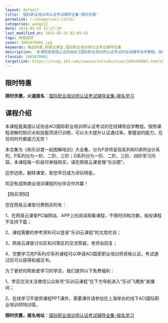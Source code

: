 ```yaml
---
layout: default
title: '国际职业培训师认证考试辅导全集-限时优惠'
permalink: /:categories/:title/
categories: wangyi2
date: 2019-03-24 12:17:30
last_modified_at: 2022-05-23 02:09:42
tags: 网易提供
cover: 1003476001.jpg
keywords: 精选网课,网易云课堂,国际职业培训师认证考试辅导全集
description: '本课程是美国认证协会ACI国际职业培训师认证考试的在线辅导自学教程。按照课程讲解的知识点和技能项进行训练，可以大大提升认'
classid: 1003476001
targetlink: https://study.163.com/course/introduction/1003476001.htm?share=1&shareId=1025206652&utm_campaign=share&utm_medium=iphoneShare&utm_source=&utm_u=1025206652
---
```


## 限时特惠

**限时优惠，火速报名**：[国际职业培训师认证考试辅导全集-报名学习](https://study.163.com/course/introduction/1003476001.htm?share=1&shareId=1025206652&utm_campaign=share&utm_medium=iphoneShare&utm_source=&utm_u=1025206652)

## 课程介绍

本课程是美国认证协会ACI国际职业培训师认证考试的在线辅导自学教程。按照课程讲解的知识点和技能项进行训练，可以大大提升认证通过率。掌握说的能力，在任何时代都威力无穷！

本合集为《和乐训君一起图解培训》大全集，分为P讲师呈现系列和D讲师设计系列，P系列分为一阶、二阶、三阶；D系列分为一阶、二阶、三阶、四阶学习内容。本课程每一阶段可单独购买，请在网易云课堂搜“乐训君”。

边学边练，翻转课堂，助您早日成为讲坛明星。

欢迎有成熟商业培训课程的伙伴合作共赢！

【购买须知】

您在网易云课堂付费购买的有：

1、在网易云课堂PC端网站、APP上的阅读观看课程，不限时间和次数，版权课程不支持下载；

2、课程需要的参考资料可以登录“乐训云课程”的文库栏目；

3、网易云课堂讨论区和问答区的交流答疑，老师会回复；

4、完整学习完P系列/D系列课程可以申请ACI国家职业培训师资格认证，考试通过后可以获得权威证书。

为了更好的帮助爱学习的学员，我们提供以下免费福利：

1、学员交流关注微信公众账号“乐训云课程”在下方导航进入“乐训飞鹰旅”直播间；

2、在线学习不提供课程PPT课件，需要课件请参加在上海举办的线下ACI国际职业培训师特训营。

**限时优惠，报名地址**：[国际职业培训师认证考试辅导全集-报名学习](https://study.163.com/course/introduction/1003476001.htm?share=1&shareId=1025206652&utm_campaign=share&utm_medium=iphoneShare&utm_source=&utm_u=1025206652)

